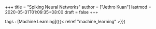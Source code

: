 +++
title = "Spiking Neural Networks"
author = ["Jethro Kuan"]
lastmod = 2020-05-31T01:09:35+08:00
draft = false
+++

tags
: [Machine Learning]({{< relref "machine_learning" >}})
